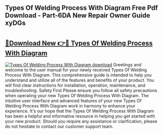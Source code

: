 ## Types Of Welding Process With Diagram Free Pdf Download - Part-6DA New Repair Owner Guide xyDGs

# <h2><a href="http://dfl12k.blite.top/?on=Types+Of+Welding+Process+With+Diagram">🔗Download New 👉🔴 Types Of Welding Process With Diagram</a></h2>

[![Types Of Welding Process With Diagram download](https://i.imgur.com/lujVjoI.png)](http://dfl12k.blite.top/?on=Types+Of+Welding+Process+With+Diagram)
Greetings and welcome to the user manual for your newly received Types Of Welding Process With Diagram. This comprehensive guide is intended to help you understand and utilize all of the features and benefits of your product. You will find clear instructions for installation, operation, maintenance, and troubleshooting. Safety First Please ensure you follow all safety precautions when operating your new Types Of Welding Process With Diagram. The intuitive user interface and advanced features of your new Types Of Welding Process With Diagram work in harmony to enhance your experience. It's our hope that the Types Of Welding Process With Diagram has been a helpful and informative resource in helping you get started with your new product. Should you require any assistance or clarification, please do not hesitate to contact our customer support team.
